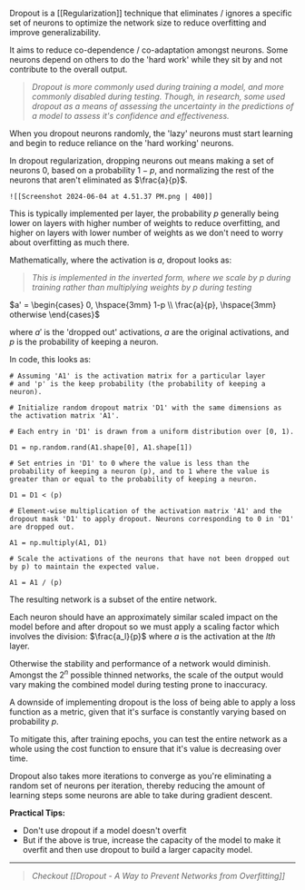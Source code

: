 Dropout is a [[Regularization]] technique that eliminates / ignores a specific set of neurons to optimize the network size to reduce overfitting and improve generalizability.

It aims to reduce co-dependence / co-adaptation amongst neurons. Some neurons depend on others to do the 'hard work' while they sit by and not contribute to the overall output.

>*Dropout is more commonly used during training a model, and more commonly disabled during testing. Though, in research, some used dropout as a means of assessing the uncertainty in the predictions of a model to assess it's confidence and effectiveness.*
 
When you dropout neurons randomly, the 'lazy' neurons must start learning and begin to reduce reliance on the 'hard working' neurons.

In dropout regularization, dropping neurons out means making a set of neurons $0$, based on a probability $1- p$, and normalizing the rest of the neurons that aren't eliminated as $\frac{a}{p}$.
	
	![[Screenshot 2024-06-04 at 4.51.37 PM.png | 400]]

This is typically implemented per layer, the probability $p$ generally being lower on layers with higher number of weights to reduce overfitting, and higher on layers with lower number of weights as we don't need to worry about overfitting as much there.

Mathematically, where the activation is $a$, dropout looks as:

>*This is implemented in the inverted form, where we scale by $p$ during training rather than multiplying weights by $p$ during testing*

$a' = \begin{cases} 0, \hspace{3mm} 1-p \\ \frac{a}{p}, \hspace{3mm} otherwise \end{cases}$

where $a'$ is the 'dropped out' activations, $a$ are the original activations, and $p$ is the probability of keeping a neuron.

In code, this looks as:

```
# Assuming 'A1' is the activation matrix for a particular layer 
# and 'p' is the keep probability (the probability of keeping a neuron). 

# Initialize random dropout matrix 'D1' with the same dimensions as the activation matrix 'A1'. 

# Each entry in 'D1' is drawn from a uniform distribution over [0, 1). 

D1 = np.random.rand(A1.shape[0], A1.shape[1]) 

# Set entries in 'D1' to 0 where the value is less than the probability of keeping a neuron (p), and to 1 where the value is greater than or equal to the probability of keeping a neuron. 

D1 = D1 < (p) 

# Element-wise multiplication of the activation matrix 'A1' and the dropout mask 'D1' to apply dropout. Neurons corresponding to 0 in 'D1' are dropped out. 

A1 = np.multiply(A1, D1) 

# Scale the activations of the neurons that have not been dropped out by p) to maintain the expected value. 

A1 = A1 / (p)
```

The resulting network is a subset of the entire network.

Each neuron should have an approximately similar scaled impact on the model before and after dropout so we must apply a scaling factor which involves the division: $\frac{a_l}{p}$ where $a$ is the activation at the $lth$ layer.

Otherwise the stability and performance of a network would diminish. Amongst the $2^n$ possible thinned networks, the scale of the output would vary making the combined model during testing prone to inaccuracy.

A downside of implementing dropout is the loss of being able to apply a loss function as a metric, given that it's surface is constantly varying based on probability $p$. 

To mitigate this, after training epochs, you can test the entire network as a whole using the cost function to ensure that it's value is decreasing over time.

Dropout also takes more iterations to converge as you're eliminating a random set of neurons per iteration, thereby reducing the amount of learning steps some neurons are able to take during gradient descent.

**Practical Tips:**
- Don't use dropout if a model doesn't overfit
- But if the above is true, increase the capacity of the model to make it overfit and then use dropout to build a larger capacity model.

---
> *Checkout [[Dropout - A Way to Prevent Networks from Overfitting]]*